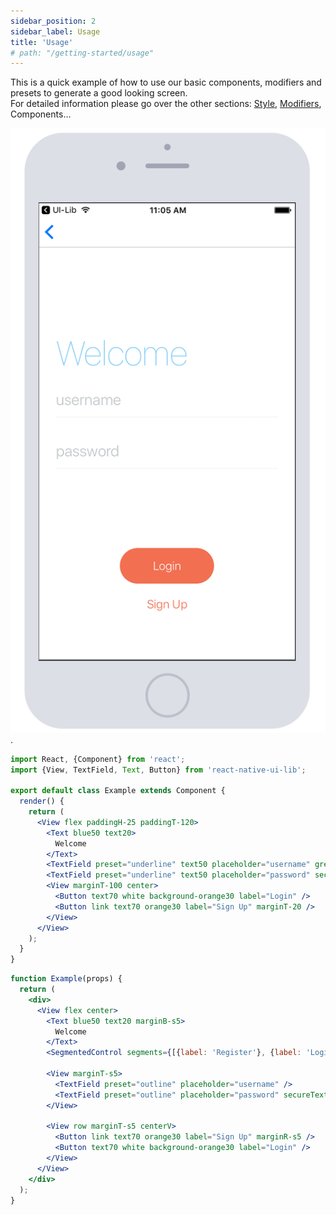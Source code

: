 ```yaml
---
sidebar_position: 2
sidebar_label: Usage
title: 'Usage'
# path: "/getting-started/usage"
---
```


This is a quick example of how to use our basic components, modifiers and presets to generate a good looking screen.  
For detailed information please go over the other sections: [Style](../foundation/style.md), [Modifiers](../foundation/modifiers.md), Components...

![basic showcase](basic-showcase.png).

```jsx
import React, {Component} from 'react';
import {View, TextField, Text, Button} from 'react-native-ui-lib';

export default class Example extends Component {
  render() {
    return (
      <View flex paddingH-25 paddingT-120>
        <Text blue50 text20>
          Welcome
        </Text>
        <TextField preset="underline" text50 placeholder="username" grey10 />
        <TextField preset="underline" text50 placeholder="password" secureTextEntry grey10 />
        <View marginT-100 center>
          <Button text70 white background-orange30 label="Login" />
          <Button link text70 orange30 label="Sign Up" marginT-20 />
        </View>
      </View>
    );
  }
}
```

```jsx live
function Example(props) {
  return (
    <div>
      <View flex center>
        <Text blue50 text20 marginB-s5>
          Welcome
        </Text>
        <SegmentedControl segments={[{label: 'Register'}, {label: 'Login'}]} />

        <View marginT-s5>
          <TextField preset="outline" placeholder="username" />
          <TextField preset="outline" placeholder="password" secureTextEntry grey10 />
        </View>

        <View row marginT-s5 centerV>
          <Button link text70 orange30 label="Sign Up" marginR-s5 />
          <Button text70 white background-orange30 label="Login" />
        </View>
      </View>
    </div>
  );
}
```
